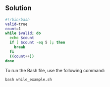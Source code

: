 ## Solution

```bash
#!/bin/bash
valid=true
count=1
while $valid; do
  echo $count
  if [ $count -eq 5 ]; then
    break
  fi
  ((count++))
done
```

To run the Bash file, use the following command:

```
bash while_example.sh
```

